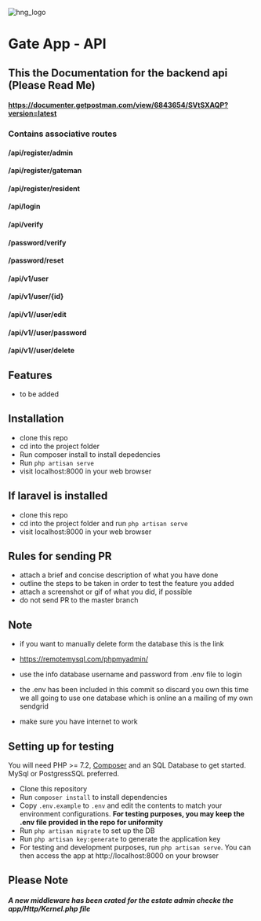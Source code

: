 ![hng_logo](https://res.cloudinary.com/benchuks-inc/image/upload/v1569336547/hng.png)

# Gate App - API

## This the Documentation for the backend api (Please Read Me)

#### https://documenter.getpostman.com/view/6843654/SVtSXAQP?version=latest

### Contains associative routes

#### /api/register/admin
#### /api/register/gateman
#### /api/register/resident
#### /api/login
#### /api/verify
#### /password/verify
#### /password/reset
#### /api/v1/user
#### /api/v1/user/{id}
#### /api/v1//user/edit
#### /api/v1//user/password
#### /api/v1//user/delete

## Features

* to be added

## Installation

* clone this repo
* cd into the project folder
* Run composer install to install depedencies
* Run `php artisan serve`
* visit localhost:8000 in your web browser

## If laravel is installed 

* clone this repo
* cd into the project folder and run `php artisan serve`
* visit localhost:8000 in your web browser

## Rules for sending PR

* attach a brief and concise description of what you have done
* outline the steps to be taken in order to test the feature you added
* attach a screenshot or gif of what you did, if possible
* do not send PR to the master branch



## Note 
* if you want to manually delete form the database this is the link
* https://remotemysql.com/phpmyadmin/
* use the info database username and password from .env file to login

* the .env has been included in this commit so discard you own this time we all going to use one database which is online an a mailing of my own sendgrid 

* make sure you have internet to work 

## Setting up for testing
You will need PHP >= 7.2, [Composer](https://getcomposer.org/) and an SQL Database to get started.
MySql or PostgressSQL preferred.

* Clone this repository
* Run `composer install` to install dependencies
* Copy `.env.example` to `.env` and edit the contents to match your environment
configurations. **For testing purposes, you may keep the .env file provided in the repo for uniformity**
* Run ```php artisan migrate``` to set up the DB
* Run ```php artisan key:generate``` to  generate the application key
* For testing and development purposes, run ```php artisan serve```. You can then access the app at http://localhost:8000 on your browser


## Please Note 
##### A new middleware has been crated for the estate admin checke the app/Http/Kernel.php file